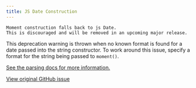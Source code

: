```yaml
---
title: JS Date Construction
---
```

```
Moment construction falls back to js Date. 
This is discouraged and will be removed in an upcoming major release.
```
This deprecation warning is thrown when no known format is found for a date passed into the string constructor.
To work around this issue, specify a format for the string being passed to ``moment()``.

<a href="~/docs/#/parsing">See the parsing docs for more information.</a>

<a href="https://github.com/moment/moment/issues/1407" target="_blank">View original GitHub issue</a>